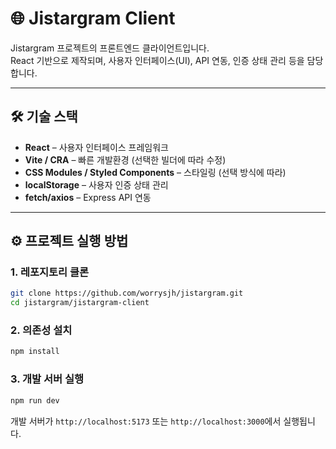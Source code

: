 # 🌐 Jistargram Client

Jistargram 프로젝트의 프론트엔드 클라이언트입니다.  
React 기반으로 제작되며, 사용자 인터페이스(UI), API 연동, 인증 상태 관리 등을 담당합니다.

---

## 🛠 기술 스택

- **React** – 사용자 인터페이스 프레임워크
- **Vite / CRA** – 빠른 개발환경 (선택한 빌더에 따라 수정)
- **CSS Modules / Styled Components** – 스타일링 (선택 방식에 따라)
- **localStorage** – 사용자 인증 상태 관리
- **fetch/axios** – Express API 연동

---

## ⚙️ 프로젝트 실행 방법

### 1. 레포지토리 클론

```bash
git clone https://github.com/worrysjh/jistargram.git
cd jistargram/jistargram-client
```

### 2. 의존성 설치

```bash
npm install
```

### 3. 개발 서버 실행

```bash
npm run dev
```

개발 서버가 `http://localhost:5173` 또는 `http://localhost:3000`에서 실행됩니다.
